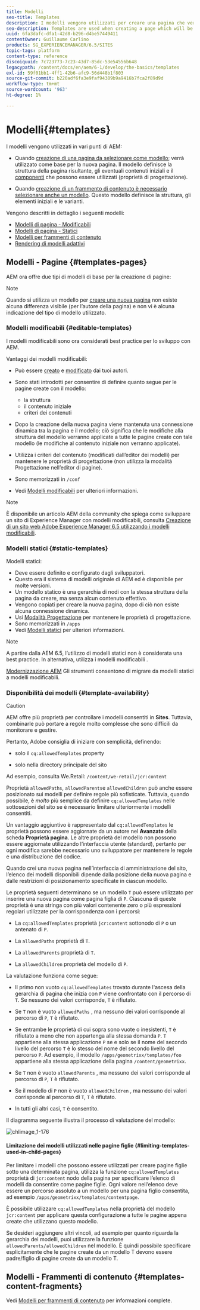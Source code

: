 ```yaml
---
title: Modelli
seo-title: Templates
description: I modelli vengono utilizzati per creare una pagina che verrà utilizzata come base per la nuova pagina
seo-description: Templates are used when creating a page which will be used as the base for the new page
uuid: 6fa3dafc-dfa1-42d8-b296-d4be57449411
contentOwner: Guillaume Carlino
products: SG_EXPERIENCEMANAGER/6.5/SITES
topic-tags: platform
content-type: reference
discoiquuid: 7c723773-7c23-43d7-85dc-53e54556b648
legacypath: /content/docs/en/aem/6-1/develop/the-basics/templates
exl-id: 59f01bb1-4ff1-42b6-afc9-56d448b1f803
source-git-commit: b220adf6fa3e9faf94389b9a9416b7fca2f89d9d
workflow-type: tm+mt
source-wordcount: '963'
ht-degree: 1%

---
```


# Modelli{#templates}

I modelli vengono utilizzati in vari punti di AEM:

* Quando [creazione di una pagina da selezionare come modello](#templates-pages); verrà utilizzato come base per la nuova pagina. Il modello definisce la struttura della pagina risultante, gli eventuali contenuti iniziali e il [componenti](/help/sites-authoring/default-components.md) che possono essere utilizzati (proprietà di progettazione).

* Quando [creazione di un frammento di contenuto è necessario selezionare anche un modello](#templates-content-fragments). Questo modello definisce la struttura, gli elementi iniziali e le varianti.

Vengono descritti in dettaglio i seguenti modelli:

* [Modelli di pagina - Modificabili](/help/sites-developing/page-templates-editable.md)
* [Modelli di pagina - Statici](/help/sites-developing/page-templates-static.md)
* [Modelli per frammenti di contenuto](/help/sites-developing/content-fragment-templates.md)
* [Rendering di modelli adattivi](/help/sites-developing/templates-adaptive-rendering.md)

## Modelli - Pagine {#templates-pages}

AEM ora offre due tipi di modelli di base per la creazione di pagine:

>[!NOTE]
>
>Quando si utilizza un modello per [creare una nuova pagina](/help/sites-authoring/managing-pages.md#creating-a-new-page) non esiste alcuna differenza visibile (per l’autore della pagina) e non vi è alcuna indicazione del tipo di modello utilizzato.

### Modelli modificabili {#editable-templates}

I modelli modificabili sono ora considerati best practice per lo sviluppo con AEM.

Vantaggi dei modelli modificabili:

* Può essere [creato](/help/sites-authoring/templates.md#creating-a-new-template-template-author) e [modificato](/help/sites-authoring/templates.md#editing-a-template-structure-template-author) dai tuoi autori.

* Sono stati introdotti per consentire di definire quanto segue per le pagine create con il modello:

   * la struttura
   * il contenuto iniziale
   * criteri dei contenuti

* Dopo la creazione della nuova pagina viene mantenuta una connessione dinamica tra la pagina e il modello; ciò significa che le modifiche alla struttura del modello verranno applicate a tutte le pagine create con tale modello (le modifiche al contenuto iniziale non verranno applicate).
* Utilizza i criteri del contenuto (modificati dall’editor dei modelli) per mantenere le proprietà di progettazione (non utilizza la modalità Progettazione nell’editor di pagine).
* Sono memorizzati in `/conf`
* Vedi [Modelli modificabili](/help/sites-developing/page-templates-editable.md) per ulteriori informazioni.

>[!NOTE]
>
>È disponibile un articolo AEM della community che spiega come sviluppare un sito di Experience Manager con modelli modificabili, consulta [Creazione di un sito web Adobe Experience Manager 6.5 utilizzando i modelli modificabili](https://helpx.adobe.com/experience-manager/using/first_aem64_website.html).

### Modelli statici {#static-templates}

Modelli statici:

* Deve essere definito e configurato dagli sviluppatori.
* Questo era il sistema di modelli originale di AEM ed è disponibile per molte versioni.
* Un modello statico è una gerarchia di nodi con la stessa struttura della pagina da creare, ma senza alcun contenuto effettivo.
* Vengono copiati per creare la nuova pagina, dopo di ciò non esiste alcuna connessione dinamica.
* Usi [Modalità Progettazione](/help/sites-authoring/default-components-designmode.md) per mantenere le proprietà di progettazione.
* Sono memorizzati in `/apps`
* Vedi [Modelli statici](/help/sites-developing/page-templates-static.md) per ulteriori informazioni.

>[!NOTE]
>
>A partire dalla AEM 6.5, l’utilizzo di modelli statici non è considerata una best practice. In alternativa, utilizza i modelli modificabili .
>
>[Modernizzazione AEM](modernization-tools.md) Gli strumenti consentono di migrare da modelli statici a modelli modificabili.

### Disponibilità dei modelli {#template-availability}

>[!CAUTION]
>
>AEM offre più proprietà per controllare i modelli consentiti in **Sites**. Tuttavia, combinarle può portare a regole molto complesse che sono difficili da monitorare e gestire.
>
>Pertanto, Adobe consiglia di iniziare con semplicità, definendo:
>
>* solo il `cq:allowedTemplates` property
>
>* solo nella directory principale del sito
>
>Ad esempio, consulta We.Retail: `/content/we-retail/jcr:content`
>
>Proprietà `allowedPaths`, `allowedParents`e `allowedChildren` può anche essere posizionato sui modelli per definire regole più sofisticate. Tuttavia, quando possibile, è *molto* più semplice da definire `cq:allowedTemplates` nelle sottosezioni del sito se è necessario limitare ulteriormente i modelli consentiti.
>
>Un vantaggio aggiuntivo è rappresentato dal `cq:allowedTemplates` le proprietà possono essere aggiornate da un autore nel **Avanzate** della scheda **Proprietà pagina**. Le altre proprietà del modello non possono essere aggiornate utilizzando l’interfaccia utente (standard), pertanto per ogni modifica sarebbe necessario uno sviluppatore per mantenere le regole e una distribuzione del codice.

Quando crei una nuova pagina nell’interfaccia di amministrazione del sito, l’elenco dei modelli disponibili dipende dalla posizione della nuova pagina e dalle restrizioni di posizionamento specificate in ciascun modello.

Le proprietà seguenti determinano se un modello `T` può essere utilizzato per inserire una nuova pagina come pagina figlia di `P`. Ciascuna di queste proprietà è una stringa con più valori contenente zero o più espressioni regolari utilizzate per la corrispondenza con i percorsi:

* La `cq:allowedTemplates` proprietà `jcr:content` sottonodo di `P` o un antenato di `P`.

* La `allowedPaths` proprietà di `T`.

* La `allowedParents` proprietà di `T`.

* La `allowedChildren` proprietà del modello di `P`.

La valutazione funziona come segue:

* Il primo non vuoto `cq:allowedTemplates` trovato durante l&#39;ascesa della gerarchia di pagina che inizia con `P` viene confrontato con il percorso di `T`. Se nessuno dei valori corrisponde, `T` è rifiutato.

* Se `T` non è vuoto `allowedPaths` , ma nessuno dei valori corrisponde al percorso di `P`, `T` è rifiutato.

* Se entrambe le proprietà di cui sopra sono vuote o inesistenti, `T` è rifiutato a meno che non appartenga alla stessa domanda `P`. `T` appartiene alla stessa applicazione `P` se e solo se il nome del secondo livello del percorso `T` è lo stesso del nome del secondo livello del percorso `P`. Ad esempio, il modello `/apps/geometrixx/templates/foo` appartiene alla stessa applicazione della pagina `/content/geometrixx`.

* Se `T` non è vuoto `allowedParents` , ma nessuno dei valori corrisponde al percorso di `P`, `T` è rifiutato.

* Se il modello di `P` non è vuoto `allowedChildren` , ma nessuno dei valori corrisponde al percorso di `T`, `T` è rifiutato.

* In tutti gli altri casi, `T` è consentito.

Il diagramma seguente illustra il processo di valutazione del modello:

![chlimage_1-176](assets/chlimage_1-176.png)

#### Limitazione dei modelli utilizzati nelle pagine figlie {#limiting-templates-used-in-child-pages}

Per limitare i modelli che possono essere utilizzati per creare pagine figlie sotto una determinata pagina, utilizza la funzione `cq:allowedTemplates` proprietà di `jcr:content` nodo della pagina per specificare l’elenco di modelli da consentire come pagine figlie. Ogni valore nell’elenco deve essere un percorso assoluto a un modello per una pagina figlio consentita, ad esempio `/apps/geometrixx/templates/contentpage`.

È possibile utilizzare `cq:allowedTemplates` nella proprietà del modello  `jcr:content` per applicare questa configurazione a tutte le pagine appena create che utilizzano questo modello.

Se desideri aggiungere altri vincoli, ad esempio per quanto riguarda la gerarchia dei modelli, puoi utilizzare la funzione `allowedParents/allowedChildren` nel modello. È quindi possibile specificare esplicitamente che le pagine create da un modello T devono essere padre/figlio di pagine create da un modello T.

## Modelli - Frammenti di contenuto {#templates-content-fragments}

Vedi [Modelli per frammenti di contenuto](/help/sites-developing/content-fragment-templates.md) per informazioni complete.
